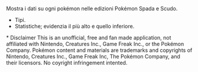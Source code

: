 Mostra i dati su ogni pokémon nelle edizioni Pokémon Spada e Scudo.

- Tipi.
- Statistiche; evidenzia il più alto e quello inferiore.

\* Disclaimer
This is an unofficial, free and fan made application, not affiliated with Nintendo, Creatures Inc., Game Freak Inc., or the Pokémon Company.
Pokémon content and materials are trademarks and copyrights of Nintendo, Creatures Inc., Game Freak Inc, The Pokémon Company, and their licensors.
No coyright infringement intented.
